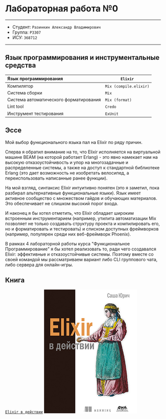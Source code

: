 # Лабораторная работа №0

---

* Студент: `Разинкин Александр Владимирович`
* Группа: `P3307`
* ИСУ: `368712`

---

## Язык программирования и инструментальные средства

| Язык программирования                  | `Elixir`               |
|:---------------------------------------|------------------------|
| Компилятор                             | `Mix (compile.elixir)` |
| Система сборки                         | `Mix`                  |
| Система автоматического форматирования | `Mix (format)`         |
| Lint tool                              | `Credo`                |
| Инструмент тестирования                | `ExUnit`               |

## Эссе

Мой выбор функционального языка пал на Elixir по ряду причин.

Сперва я обратил внимание на то, что Elixir исполняется на виртуальной машине BEAM
(на которой работает Erlang) - это явно намекает нам на высокую отказоустойчивость и упор на
многозадачные и распределенные системы, а также на доступ к стандартной библиотеке Erlang
(это дает возможность не изобретать велосипед, а переиспользовать написанные ранее функции).

На мой взгляд, синтаксис Elixir интуитивно понятен (это я заметил, пока разбирал альтернативные
функциональные языки). Язык имеет активное сообщество с множеством гайдов и обучающих материалов.
Это обеспечивает не слишком высокий порог входа.

И наконец я бы хотел отметить, что Elixir обладает широким встроенным инструментарием (например,
утилита автоматизации Mix позволяет не только создавать структуру проекта и компилировать его, но и
форматировать и тестировать) и списком доступных фреймворков (например, популярен среди них веб-фреймворк Phoenix).

В рамках 4 лабораторной работы курса "Функциональное Программирование" я бы хотел реализовать то, ради
чего создавался Elixir: эффективные и отказоустойчивые системы. Поэтому вместе со своей командой мы рассматриваем
вариант либо CLI группового чата, либо сервера для онлайн-игры.

## Книга

[`Elixir в действии`](https://lib.samtuit.uz/uploads/files/61ade83383cd47.65957662.pdf)
![book!](./book.jpeg)